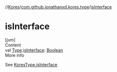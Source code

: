 //[Kores](../index.md)/[com.github.jonathanxd.kores.type](index.md)/[isInterface](is-interface.md)



# isInterface  
[jvm]  
Content  
val [Type](https://docs.oracle.com/javase/8/docs/api/java/lang/reflect/Type.html).[isInterface](is-interface.md): [Boolean](https://kotlinlang.org/api/latest/jvm/stdlib/kotlin/-boolean/index.html)  
More info  


See [KoresType.isInterface](-kores-type/is-interface.md)

  



